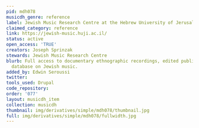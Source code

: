 ```yaml
---
pid: mdh078
musicdh_genre: reference
label: Jewish Music Research Centre at the Hebrew University of Jerusalem
claimed_category: reference
link: https://jewish-music.huji.ac.il/
status: active
open_access: 'TRUE'
creators: Joseph Sprinzak
stewards: Jewish Music Research Centre
blurb: Full access to documentary ethnographic recordings, edited publications and
  database on Jewish music.
added_by: Edwin Seroussi
twitter: 
tools_used: Drupal
code_repository: 
order: '077'
layout: musicdh_item
collection: musicdh
thumbnail: img/derivatives/simple/mdh078/thumbnail.jpg
full: img/derivatives/simple/mdh078/fullwidth.jpg
---
```

